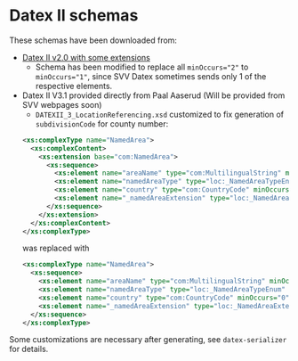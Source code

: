 # Datex II schemas

These schemas have been downloaded from:

- [Datex II v2.0 with some extensions](https://www.vegvesen.no/globalassets/om-oss/om-organisasjonen/data-og-api/schema-and-wsdl.zip)
  - Schema has been modified to replace all `minOccurs="2"` to `minOccurs="1"`, since SVV Datex sometimes sends only 1
    of the respective elements.
- Datex II V3.1 provided directly from Paal Aaserud (Will be provided from SVV webpages soon)
  - `DATEXII_3_LocationReferencing.xsd` customized to fix generation of `subdivisionCode` for county number:
  ```xml
  <xs:complexType name="NamedArea">
    <xs:complexContent>
      <xs:extension base="com:NamedArea">
        <xs:sequence>
          <xs:element name="areaName" type="com:MultilingualString" minOccurs="1" maxOccurs="1" />
          <xs:element name="namedAreaType" type="loc:_NamedAreaTypeEnum" minOccurs="0" maxOccurs="1" />
          <xs:element name="country" type="com:CountryCode" minOccurs="0" maxOccurs="1" />
          <xs:element name="_namedAreaExtension" type="loc:_NamedAreaExtensionType" minOccurs="0" />
        </xs:sequence>
      </xs:extension>
    </xs:complexContent>
  </xs:complexType>
  ```
  was replaced with
  ```xml
  <xs:complexType name="NamedArea">
    <xs:sequence>
      <xs:element name="areaName" type="com:MultilingualString" minOccurs="1" maxOccurs="1"/>
      <xs:element name="namedAreaType" type="loc:_NamedAreaTypeEnum" minOccurs="0" maxOccurs="1"/>
      <xs:element name="country" type="com:CountryCode" minOccurs="0" maxOccurs="1"/>
      <xs:element name="_namedAreaExtension" type="loc:_NamedAreaExtensionType" minOccurs="0"/>
    </xs:sequence>
  </xs:complexType>
  ```

Some customizations are necessary after generating, see `datex-serializer` for details.
